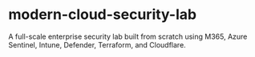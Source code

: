 # modern-cloud-security-lab
A full-scale enterprise security lab built from scratch using M365, Azure Sentinel, Intune, Defender, Terraform, and Cloudflare.
